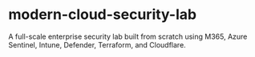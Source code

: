 # modern-cloud-security-lab
A full-scale enterprise security lab built from scratch using M365, Azure Sentinel, Intune, Defender, Terraform, and Cloudflare.
